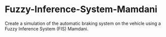 # Fuzzy-Inference-System-Mamdani
Create a simulation of the automatic braking system on the vehicle using a Fuzzy Inference System (FIS) Mamdani.

